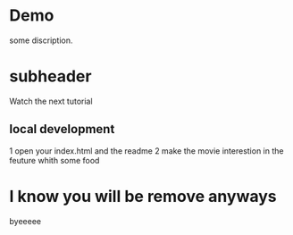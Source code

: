# Demo

some discription.

# subheader

Watch the next tutorial 

## local development  

1 open  your index.html and the readme 
2 make the movie interestion in the feuture whith some food 

# I know you will be remove anyways 
byeeeee 